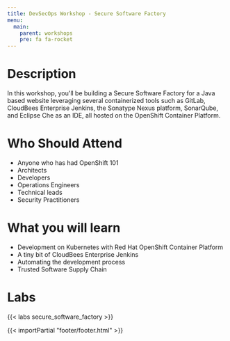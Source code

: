 ```yaml
---
title: DevSecOps Workshop - Secure Software Factory
menu:
  main:
    parent: workshops
    pre: fa fa-rocket
---
```


# Description
In this workshop, you'll be building a Secure Software Factory for a Java based website leveraging several containerized tools such as GitLab, CloudBees Enterprise Jenkins, the Sonatype Nexus platform, SonarQube, and Eclipse Che as an IDE, all hosted on the OpenShift Container Platform.

# Who Should Attend
- Anyone who has had OpenShift 101
- Architects
- Developers
- Operations Engineers
- Technical leads
- Security Practitioners

# What you will learn
- Development on Kubernetes with Red Hat OpenShift Container Platform
- A tiny bit of CloudBees Enterprise Jenkins
- Automating the development process
- Trusted Software Supply Chain

# Labs

{{< labs secure_software_factory >}}

{{< importPartial "footer/footer.html" >}}
